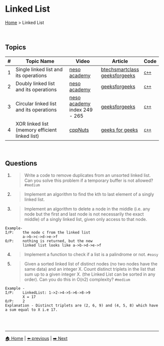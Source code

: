 # Linked List

[Home](./index.md) > Linked List

<br>

## Topics

| # | Topic Name | Video | Article | Code |
|-|-|-|-|-|
| 1 | Single linked list and its operations | [neso academy](https://youtube.com/playlist?list=PLBlnK6fEyqRi3-lvwLGzcaquOs5OBTCww) | [btechsmartclass](http://www.btechsmartclass.com/data_structures/single-linked-list.html) <br> [geeksforgeeks ](https://www.geeksforgeeks.org/data-structures/linked-list/singly-linked-list/) | [`c++`](https://github.com/The-IT-Crew/Interview-Maze/blob/main/Data%20Structures/Linked%20List/singleLinkedList.cpp) |
| 2 | Doubly linked list and its operations | [neso academy](https://youtube.com/playlist?list=PLBlnK6fEyqRg7pacSDMgPn7vDVhz3N1uf) | [geeksforgeeks](https://www.geeksforgeeks.org/doubly-linked-list/) |  [`c++`](https://github.com/The-IT-Crew/Interview-Maze/blob/main/Data%20Structures/Linked%20List/doubleLinkedLIst.cpp) |
| 3 | Circular linked list and its operations | [neso academy](https://youtube.com/playlist?list=PLBlnK6fEyqRhX6r2uhhlubuF5QextdCSM) <br> index 249 - 265 | [geeksforgeeks](https://www.geeksforgeeks.org/circular-linked-list/) | [`c++`](https://github.com/The-IT-Crew/Interview-Maze/blob/main/Data%20Structures/Linked%20List/circularLinkedList.cpp) |
| 4 | XOR linked list (memory efficient linked list) | [cppNuts](https://www.youtube.com/watch?v=hMcHVfu3E8U) | [geeks for geeks](https://www.geeksforgeeks.org/xor-linked-list-a-memory-efficient-doubly-linked-list-set-1/) | [`c++`](https://github.com/The-IT-Crew/Interview-Maze/blob/main/Data%20Structures/Linked%20List/xorLinkedList.cpp) |

<br>

## Questions

1. > Write a code to remove duplicates from an unsorted linked list. Can you solve this problem if a temporary buffer is not allowed? `#medium`

2. > Implement an algorithm to find the kth to last element of a singly linked list.

3. > Implement an algorithm to delete a node in the middle (i.e. any node but the first and last node is not necessarily the exact middle) of a singly linked list, given only access to that node.
```
Example-
I/P:	the node c from the linked list 
        a->b->c->d->e->f
O/P:	nothing is returned, but the new 
        linked list looks like a->b->d->e->f
```

4. > Implement a function to check if a list is a palindrome or not. `#easy`

5. > Given a sorted linked list of distinct nodes (no two nodes have the same data) and an integer X. Count distinct triplets in the list that sum up to a given integer X. (the Linked List can be sorted in any order). Can you do this in O(n2) complexity? `#medium`
```
Example -
I/P:	LinkedList: 1->2->4->5->6->8->9
        X = 17
O/P:	2
Explanation - Distinct triplets are (2, 6, 9) and (4, 5, 8) which have a sum equal to X i.e 17.
```

<br>
<br>

----
[🏠 Home](./index.md) | 
[⬅️ previous](./arrays.md) | 
[➡️ Next](./stack.md)